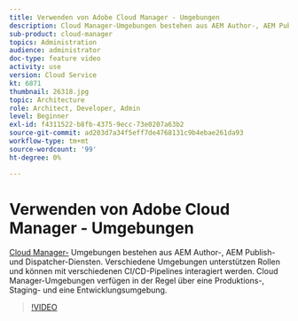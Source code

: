 ```yaml
---
title: Verwenden von Adobe Cloud Manager - Umgebungen
description: Cloud Manager-Umgebungen bestehen aus AEM Author-, AEM Publish- und Dispatcher-Diensten. Verschiedene Umgebungen unterstützen Rollen und können mit verschiedenen CI/CD-Pipelines interagiert werden. Cloud Manager-Umgebungen verfügen in der Regel über eine Produktions-, Staging- und eine Entwicklungsumgebung.
sub-product: cloud-manager
topics: Administration
audience: administrator
doc-type: feature video
activity: use
version: Cloud Service
kt: 6871
thumbnail: 26318.jpg
topic: Architecture
role: Architect, Developer, Admin
level: Beginner
exl-id: f4311522-b8fb-4375-9ecc-73e0207a63b2
source-git-commit: ad203d7a34f5eff7de4768131c9b4ebae261da93
workflow-type: tm+mt
source-wordcount: '99'
ht-degree: 0%

---
```


# Verwenden von Adobe Cloud Manager - Umgebungen

[Cloud Manager-](https://experienceleague.adobe.com/docs/experience-manager-cloud-manager/using/how-to-use/manage-your-environment.html) Umgebungen bestehen aus AEM Author-, AEM Publish- und Dispatcher-Diensten. Verschiedene Umgebungen unterstützen Rollen und können mit verschiedenen CI/CD-Pipelines interagiert werden. Cloud Manager-Umgebungen verfügen in der Regel über eine Produktions-, Staging- und eine Entwicklungsumgebung.

>[!VIDEO](https://video.tv.adobe.com/v/26318/?quality=12&learn=on&hidetitle=true)
